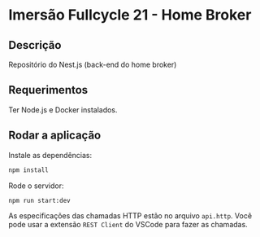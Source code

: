 # Imersão Fullcycle 21 - Home Broker

## Descrição

Repositório do Nest.js (back-end do home broker)

## Requerimentos

Ter Node.js e Docker instalados.

## Rodar a aplicação

Instale as dependências:

```bash
npm install
```

Rode o servidor:

```bash
npm run start:dev
```

As especificações das chamadas HTTP estão no arquivo `api.http`. Você pode usar a extensão `REST Client` do VSCode para fazer as chamadas.
